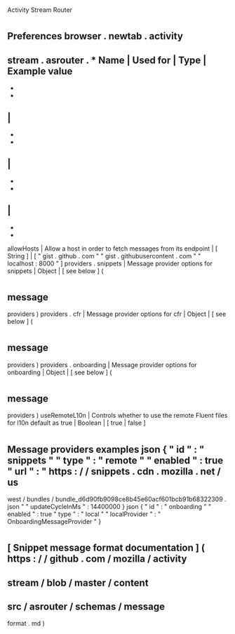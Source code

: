 #
Activity
Stream
Router
#
#
Preferences
browser
.
newtab
.
activity
-
stream
.
asrouter
.
*
Name
|
Used
for
|
Type
|
Example
value
-
-
-
|
-
-
-
|
-
-
-
|
-
-
-
allowHosts
|
Allow
a
host
in
order
to
fetch
messages
from
its
endpoint
|
[
String
]
|
[
"
gist
.
github
.
com
"
"
gist
.
githubusercontent
.
com
"
"
localhost
:
8000
"
]
providers
.
snippets
|
Message
provider
options
for
snippets
|
Object
|
[
see
below
]
(
#
message
-
providers
)
providers
.
cfr
|
Message
provider
options
for
cfr
|
Object
|
[
see
below
]
(
#
message
-
providers
)
providers
.
onboarding
|
Message
provider
options
for
onboarding
|
Object
|
[
see
below
]
(
#
message
-
providers
)
useRemoteL10n
|
Controls
whether
to
use
the
remote
Fluent
files
for
l10n
default
as
true
|
Boolean
|
[
true
|
false
]
#
#
#
Message
providers
examples
json
{
"
id
"
:
"
snippets
"
"
type
"
:
"
remote
"
"
enabled
"
:
true
"
url
"
:
"
https
:
/
/
snippets
.
cdn
.
mozilla
.
net
/
us
-
west
/
bundles
/
bundle_d6d90fb9098ce8b45e60acf601bcb91b68322309
.
json
"
"
updateCycleInMs
"
:
14400000
}
json
{
"
id
"
:
"
onboarding
"
"
enabled
"
:
true
"
type
"
:
"
local
"
"
localProvider
"
:
"
OnboardingMessageProvider
"
}
#
#
#
[
Snippet
message
format
documentation
]
(
https
:
/
/
github
.
com
/
mozilla
/
activity
-
stream
/
blob
/
master
/
content
-
src
/
asrouter
/
schemas
/
message
-
format
.
md
)
